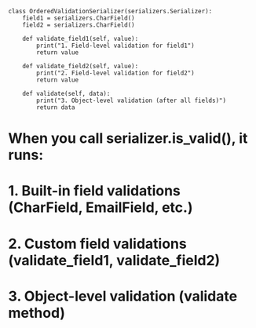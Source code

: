 ```
class OrderedValidationSerializer(serializers.Serializer):
    field1 = serializers.CharField()
    field2 = serializers.CharField()
    
    def validate_field1(self, value):
        print("1. Field-level validation for field1")
        return value
    
    def validate_field2(self, value):
        print("2. Field-level validation for field2")
        return value
    
    def validate(self, data):
        print("3. Object-level validation (after all fields)")
        return data
```

# When you call serializer.is_valid(), it runs:
# 1. Built-in field validations (CharField, EmailField, etc.)
# 2. Custom field validations (validate_field1, validate_field2)
# 3. Object-level validation (validate method)